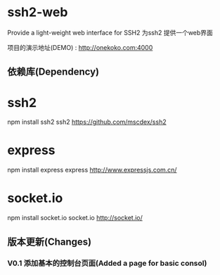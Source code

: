 # ssh2-web
Provide a light-weight web interface for SSH2
为ssh2 提供一个web界面

项目的演示地址(DEMO) : http://onekoko.com:4000

## 依赖库(Dependency)
ssh2
=======
npm install ssh2
ssh2 https://github.com/mscdex/ssh2

express
=======
npm install express
express  http://www.expressjs.com.cn/

socket.io
=======
npm install socket.io
socket.io http://socket.io/


## 版本更新(Changes)
### V0.1  添加基本的控制台页面(Added a page for basic consol)
